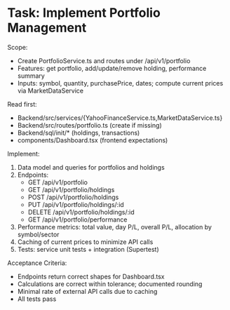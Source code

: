 # Task: Implement Portfolio Management

Scope:
- Create PortfolioService.ts and routes under /api/v1/portfolio
- Features: get portfolio, add/update/remove holding, performance summary
- Inputs: symbol, quantity, purchasePrice, dates; compute current prices via MarketDataService

Read first:
- Backend/src/services/{YahooFinanceService.ts,MarketDataService.ts}
- Backend/src/routes/portfolio.ts (create if missing)
- Backend/sql/init/* (holdings, transactions)
- components/Dashboard.tsx (frontend expectations)

Implement:
1) Data model and queries for portfolios and holdings
2) Endpoints:
   - GET /api/v1/portfolio
   - GET /api/v1/portfolio/holdings
   - POST /api/v1/portfolio/holdings
   - PUT /api/v1/portfolio/holdings/:id
   - DELETE /api/v1/portfolio/holdings/:id
   - GET /api/v1/portfolio/performance
3) Performance metrics: total value, day P/L, overall P/L, allocation by symbol/sector
4) Caching of current prices to minimize API calls
5) Tests: service unit tests + integration (Supertest)

Acceptance Criteria:
- Endpoints return correct shapes for Dashboard.tsx
- Calculations are correct within tolerance; documented rounding
- Minimal rate of external API calls due to caching
- All tests pass

